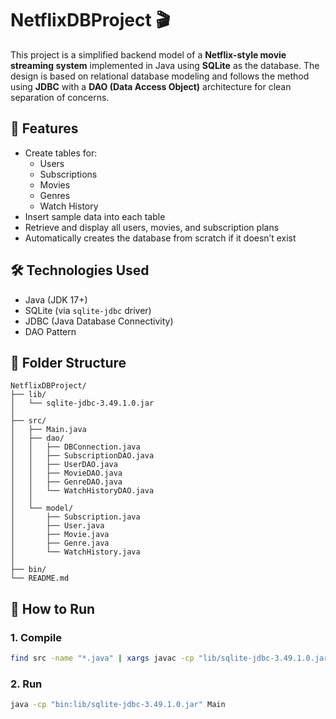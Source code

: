 # NetflixDBProject 🎬

This project is a simplified backend model of a **Netflix-style movie streaming system** implemented in Java using **SQLite** as the database. The design is based on relational database modeling and follows the method using **JDBC** with a **DAO (Data Access Object)** architecture for clean separation of concerns.

## 📌 Features

- Create tables for:
  - Users
  - Subscriptions
  - Movies
  - Genres
  - Watch History
- Insert sample data into each table
- Retrieve and display all users, movies, and subscription plans
- Automatically creates the database from scratch if it doesn’t exist

## 🛠 Technologies Used

- Java (JDK 17+)
- SQLite (via `sqlite-jdbc` driver)
- JDBC (Java Database Connectivity)
- DAO Pattern 

## 📂 Folder Structure

```text
NetflixDBProject/
├── lib/
│   └── sqlite-jdbc-3.49.1.0.jar
│
├── src/
│   ├── Main.java
│   ├── dao/
│   │   ├── DBConnection.java
│   │   ├── SubscriptionDAO.java
│   │   ├── UserDAO.java
│   │   ├── MovieDAO.java
│   │   ├── GenreDAO.java
│   │   └── WatchHistoryDAO.java
│   │
│   └── model/
│       ├── Subscription.java
│       ├── User.java
│       ├── Movie.java
│       ├── Genre.java
│       └── WatchHistory.java
│
├── bin/
└── README.md
```

## 🧪 How to Run

### 1. Compile
```bash
find src -name "*.java" | xargs javac -cp "lib/sqlite-jdbc-3.49.1.0.jar" -d bin
```
### 2. Run
```bash
java -cp "bin:lib/sqlite-jdbc-3.49.1.0.jar" Main
```

